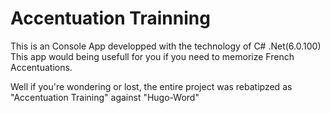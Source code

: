 # Accentuation Trainning
This is an Console App developped with the technology of C# .Net(6.0.100) 
This app would being usefull for you if you need to memorize French Accentuations.

Well if you're wondering or lost, the entire project was rebatipzed as "Accentuation Training" against "Hugo-Word"
